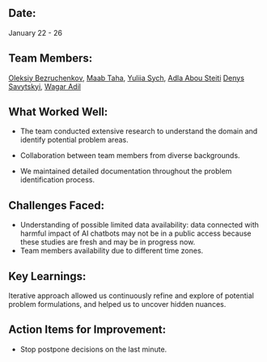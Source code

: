 ## Date: 
January 22 - 26

## Team Members: 
[Oleksiy Bezruchenkov](https://github.com/abezruchenkov), [Maab Taha](https://github.com/MaabTaha),
[Yuliia Sych](https://github.com/Yulia-Sych), [Adla Abou Steiti](https://github.com/AdlaAbouSteiti)
[Denys Savytskyi](https://github.com/tvsirius), [Wagar Adil](https://github.com/wagoory)

## What Worked Well:

- The team conducted extensive research to understand the domain and identify potential problem areas.

- Collaboration between team members from diverse backgrounds.

- We maintained detailed documentation throughout the problem identification process.

## Challenges Faced:

- Understanding of possible limited data availability: data connected with harmful impact of AI chatbots
may not be in a public access because these studies are fresh and may be in progress now. 
- Team members availability due to different time zones.


## Key Learnings:
Iterative approach allowed us continuously refine and explore of potential problem formulations, 
and helped us to uncover hidden nuances.

## Action Items for Improvement:

- Stop postpone decisions on the last minute.








